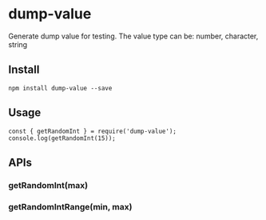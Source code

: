 # dump-value
Generate dump value for testing. The value type can be: number, character, string

## Install

```
npm install dump-value --save
```

## Usage

```
const { getRandomInt } = require('dump-value');
console.log(getRandomInt(15));
```

## APIs

### getRandomInt(max)

### getRandomIntRange(min, max)
